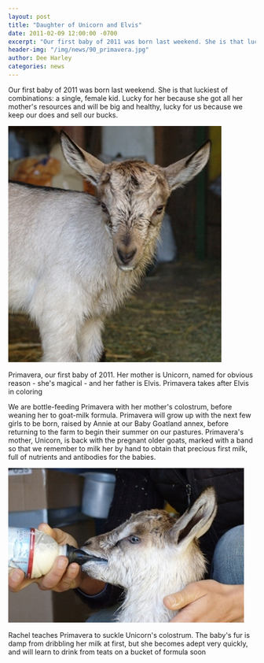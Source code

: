 ```yaml
---
layout: post
title: "Daughter of Unicorn and Elvis"
date: 2011-02-09 12:00:00 -0700
excerpt: "Our first baby of 2011 was born last weekend. She is that luckiest of combinations: a single, female ..."
header-img: "/img/news/90_primavera.jpg"
author: Dee Harley
categories: news
---
```

Our first baby of 2011 was born last weekend. She is that luckiest of
combinations: a single, female kid. Lucky for her because she got all
her mother's resources and will be big and healthy, lucky for us
because we keep our does and sell our bucks.

![image](/img/news/90_primavera.jpg)

Primavera, our first baby of 2011. Her mother is Unicorn, named for
obvious reason - she's magical - and her father is Elvis. Primavera
takes after Elvis in coloring



We are bottle-feeding Primavera with her mother's colostrum, before
weaning her to goat-milk formula. Primavera will grow up with the next
few girls to be born, raised by Annie at our Baby Goatland annex,
before returning to the farm to begin their summer on our pastures.
Primavera's mother, Unicorn, is back with the pregnant older goats,
marked with a band so that we remember to milk her by hand to obtain
that precious first milk, full of nutrients and antibodies for the
babies.

![image](/img/news/90_verafeeding.jpg)

Rachel teaches Primavera to suckle Unicorn's colostrum. The baby's fur
is damp from dribbling her milk at first, but she becomes adept very
quickly, and will learn to drink from teats on a bucket of formula
soon

